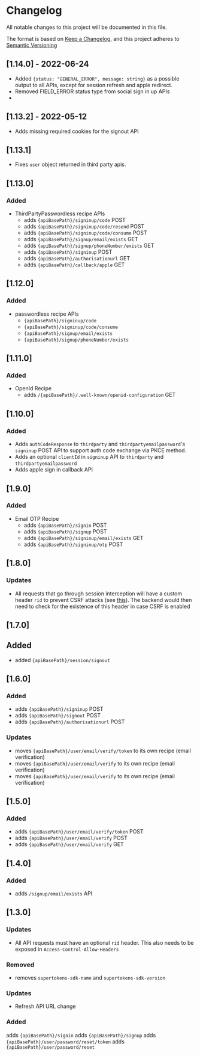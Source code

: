 # Changelog

All notable changes to this project will be documented in this file.

The format is based on [Keep a Changelog](https://keepachangelog.com/en/1.0.0/),
and this project adheres to [Semantic Versioning](https://semver.org/spec/v2.0.0.html)

## [1.14.0] - 2022-06-24
- Added `{status: "GENERAL_ERROR", message: string}` as a possible output to all APIs, except for session refresh and apple redirect.
- Removed FIELD_ERROR status type from social sign in up APIs
- 

## [1.13.2] - 2022-05-12
- Adds missing required cookies for the signout API

## [1.13.1]
- Fixes `user` object returned in third party apis.

## [1.13.0]

### Added 
- ThirdPartyPasswordless recipe APIs
  - adds `{apiBasePath}/signinup/code`                 POST
  - adds `{apiBasePath}/signinup/code/resend`          POST
  - adds `{apiBasePath}/signinup/code/consume`         POST
  - adds `{apiBasePath}/signup/email/exists`           GET
  - adds `{apiBasePath}/signup/phoneNumber/exists`     GET
  - adds `{apiBasePath}/signinup`         POST
  - adds `{apiBasePath}/authorisationurl` GET
  - adds `{apiBasePath}/callback/apple`   GET



## [1.12.0]

### Added
- passwordless recipe APIs
  - `{apiBasePath}/signinup/code`
  - `{apiBasePath}/signinup/code/consume`
  - `{apiBasePath}/signup/email/exists`
  - `{apiBasePath}/signup/phoneNumber/exists`

## [1.11.0]

### Added 
- OpenId Recipe
  - adds  `/{apiBasePath}/.well-known/openid-configuration` GET

## [1.10.0]

### Added
- Adds `authCodeResponse` to `thirdparty` and `thirdpartyemailpassword`'s `signinup` POST API to support auth code exchange via PKCE method.
- Adds an optional `clientId` in `signinup` API to `thirdparty` and `thirdpartyemailpassword`
- Adds apple sign in callback API

## [1.9.0]

### Added

- Email OTP Recipe
  - adds `{apiBasePath}/signin`                POST
  - adds `{apiBasePath}/signup`                POST
  - adds `{apiBasePath}/signinup/email/exists` GET
  - adds `{apiBasePath}/signinup/otp`          POST

## [1.8.0]

### Updates

- All requests that go through session interception will have a custom header `rid` to prevent CSRF attacks (see [this](https://cheatsheetseries.owasp.org/cheatsheets/Cross-Site_Request_Forgery_Prevention_Cheat_Sheet.html#use-of-custom-request-headers)). The backend would then need to check for the existence of this header in case CSRF is enabled

## [1.7.0]

## Added 
- added `{apiBasePath}/session/signout`

## [1.6.0]

### Added 
- adds `{apiBasePath}/signinup`         POST
- adds `{apiBasePath}/signout`          POST
- adds `{apiBasePath}/authorisationurl` POST


### Updates
- moves `{apiBasePath}/user/email/verify/token` to its own recipe (email verification)
- moves `{apiBasePath}/user/email/verify` to its own recipe (email verification)
- moves `{apiBasePath}/user/email/verify` to its own recipe (email verification)

## [1.5.0]

### Added 

- adds `{apiBasePath}/user/email/verify/token` POST
- adds `{apiBasePath}/user/email/verify`       POST
- adds `{apiBasePath}/user/email/verify`       GET

## [1.4.0]

### Added
- adds `/signup/email/exists`  API

## [1.3.0]

### Updates
- All API requests must have an optional `rid` header. This also needs to be exposed in `Access-Control-Allow-Headers` 

### Removed
- removes `supertokens-sdk-name` and `supertokens-sdk-version`

### Updates
- Refresh API URL change

### Added
adds `{apiBasePath}/signin`
adds `{apiBasePath}/signup`
adds `{apiBasePath}/user/password/reset/token`
adds `{apiBasePath}/user/password/reset`